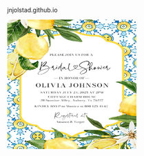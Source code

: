 jnjolstad.github.io
<!DOCTYPE html>
<html>
<head>
<style>
#image {
  width: 300px;
  height: 300px;
}
</style>
</head>
<body>

<img id="image" src="first-image.jpg">

<script>
var image = document.getElementById("image");

var images = ["first-image.jpg", "second-image.jpg", "third-image.jpg"];
var currentImageIndex = 0;

image.addEventListener("click", function() {
  currentImageIndex = (currentImageIndex + 1) % images.length;
  image.src = images[currentImageIndex];
});
</script>

</body>
</html>
